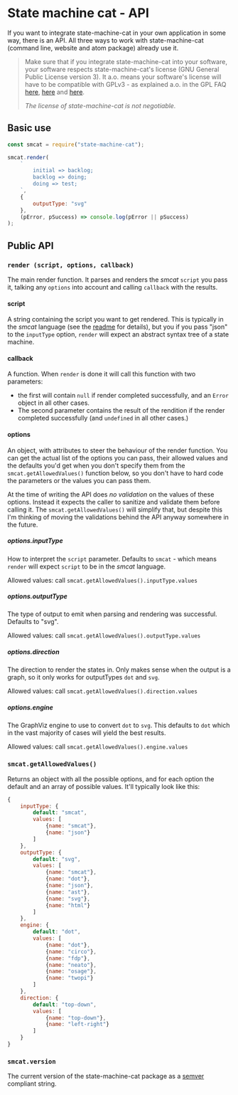 # State machine cat - API

If you want to integrate state-machine-cat in your own application in some way,
there is an API. All three ways to work with state-machine-cat (command line,
website and atom package) already use it.

> Make sure that if you integrate state-machine-cat into your software, your
> software respects state-machine-cat's license (GNU General Public
> License version 3). It a.o. means your software's license will have to be
> compatible with GPLv3 - as explained a.o. in the GPL FAQ
> [here](https://www.gnu.org/licenses/gpl-faq.html#IfLibraryIsGPL),
> [here](https://www.gnu.org/licenses/gpl-faq.html#LinkingWithGPL) and
> [here](https://www.gnu.org/licenses/gpl-faq.html#GPLInProprietarySystem).
>
> _The license of state-machine-cat is not negotiable._

## Basic use

```javascript
const smcat = require("state-machine-cat");

smcat.render(
    `
        initial => backlog;
        backlog => doing;
        doing => test;
    `,
    {
        outputType: "svg"
    },
    (pError, pSuccess) => console.log(pError || pSuccess)
);
```

## Public API
### `render (script, options, callback)`
The main render function. It parses and renders the _smcat_ `script` you pass
it, talking any `options` into account and calling `callback` with the results.

#### script
A string containing the script you want to get rendered. This is typically in
the _smcat_ language (see the
[readme](https://github.com/sverweij/state-machine-cat/blob/master/README.md)
for details), but you if you pass "json" to the `inputType` option, `render`
will expect an abstract syntax tree of a state machine.

#### callback
A function. When `render` is done it will call this
function with two parameters:
- the first will contain `null` if render completed successfully, and an
  `Error` object in all other cases.
- The second parameter contains the result of the rendition if the render
  completed successfully (and `undefined` in all other cases.)

#### options
An object, with attributes to steer the behaviour of the render function. You
can get the actual list of the options you can pass, their allowed values
and the defaults you'd get when you don't specify them from the
`smcat.getAllowedValues()` function below, so you don't have to hard
code the parameters or the values you can pass them.

At the time of writing the API does _no validation_ on the values of these
options. Instead it expects the caller to sanitize and validate them before
calling it. The `smcat.getAllowedValues()` will simplify that, but despite
this I'm thinking of moving the validations behind the API anyway somewhere
in the future.

##### options.inputType
How to interpret the `script` parameter. Defaults to `smcat` - which means
`render` will expect `script` to be in the _smcat_ language.

Allowed values: call `smcat.getAllowedValues().inputType.values`

##### options.outputType
The type of output to emit when parsing and rendering was successful. Defaults
to "svg".

Allowed values: call `smcat.getAllowedValues().outputType.values`

##### options.direction
The direction to render the states in. Only makes sense when the output is a
graph, so it only works for outputTypes `dot` and `svg`.

Allowed values: call `smcat.getAllowedValues().direction.values`

##### options.engine
The GraphViz engine to use to convert `dot` to `svg`. This defaults to `dot`
which in the vast majority of cases will yield the best results.

Allowed values: call `smcat.getAllowedValues().engine.values`

### `smcat.getAllowedValues()`
Returns an object with all the possible options, and for each option the default
and an array of possible values. It'll typically look like this:

```javascript
{
    inputType: {
        default: "smcat",
        values: [
            {name: "smcat"},
            {name: "json"}
        ]
    },
    outputType: {
        default: "svg",
        values: [
            {name: "smcat"},
            {name: "dot"},
            {name: "json"},
            {name: "ast"},
            {name: "svg"},
            {name: "html"}
        ]
    },
    engine: {
        default: "dot",
        values: [
            {name: "dot"},
            {name: "circo"},
            {name: "fdp"},
            {name: "neato"},
            {name: "osage"},
            {name: "twopi"}
        ]
    },
    direction: {
        default: "top-down",
        values: [
            {name: "top-down"},
            {name: "left-right"}
        ]
    }
}
```

### `smcat.version`
The current version of the state-machine-cat package as a
[semver](https://semver.org) compliant string.
